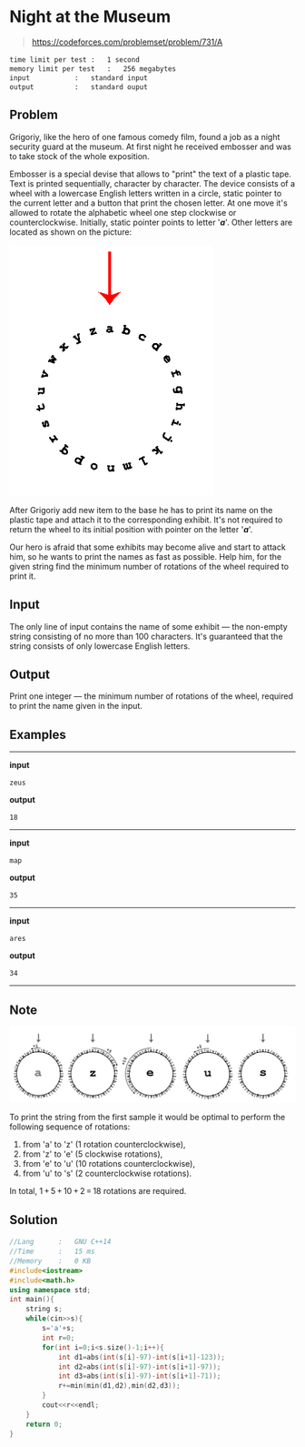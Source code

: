 # Night at the Museum

> https://codeforces.com/problemset/problem/731/A

```
time limit per test	:	1 second
memory limit per test	:	256 megabytes
input			:	standard input
output			:	standard ouput
```

## Problem

Grigoriy, like the hero of one famous comedy film, found a job as a night security guard at the museum. At first night he received embosser and was to take stock of the whole exposition.

Embosser is a special devise that allows to "print" the text of a plastic tape. Text is printed sequentially, character by character. The device consists of a wheel with a lowercase English letters written in a circle, static pointer to the current letter and a button that print the chosen letter. At one move it's allowed to rotate the alphabetic wheel one step clockwise or counterclockwise. Initially, static pointer points to letter '***a***'. Other letters are located as shown on the picture:

![](.img/1.png)

After Grigoriy add new item to the base he has to print its name on the plastic tape and attach it to the corresponding exhibit. It's not required to return the wheel to its initial position with pointer on the letter '***a***'.

Our hero is afraid that some exhibits may become alive and start to attack him, so he wants to print the names as fast as possible. Help him, for the given string find the minimum number of rotations of the wheel required to print it.

## Input

The only line of input contains the name of some exhibit — the non-empty string consisting of no more than 100 characters. It's guaranteed that the string consists of only lowercase English letters.

## Output

Print one integer — the minimum number of rotations of the wheel, required to print the name given in the input.

## Examples

---
**input**
```
zeus

```
**output**
```
18

```
---
**input**
```
map

```
**output**
```
35

```
---
**input**
```
ares

```
**output**
```
34

```
---

## Note

![](.img/2.png)

To print the string from the first sample it would be optimal to perform the following sequence of rotations:

1. from 'a' to 'z' (1 rotation counterclockwise),
2. from 'z' to 'e' (5 clockwise rotations),
3. from 'e' to 'u' (10 rotations counterclockwise),
4. from 'u' to 's' (2 counterclockwise rotations).

In total, 1 + 5 + 10 + 2 = 18 rotations are required.

## Solution

```c++
//Lang		:	GNU C++14
//Time		:	15 ms
//Memory	:	0 KB
#include<iostream>
#include<math.h>
using namespace std;
int main(){
	string s;
	while(cin>>s){
		s='a'+s;
		int r=0;
		for(int i=0;i<s.size()-1;i++){
			int d1=abs(int(s[i]-97)-int(s[i+1]-123));
			int d2=abs(int(s[i]-97)-int(s[i+1]-97));
			int d3=abs(int(s[i]-97)-int(s[i+1]-71));
			r+=min(min(d1,d2),min(d2,d3));
		}
		cout<<r<<endl;
	}
	return 0;
}
```
